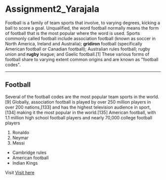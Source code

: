 # Assignment2_Yarajala
Football is a family of team sports that involve, to varying degrees, kicking a ball to score a goal. Unqualified, the word football normally means the form of football that is the most popular where the word is used. Sports commonly called football include association football (known as soccer in North America, Ireland and Australia); **gridiron** football (specifically American football or Canadian football); Australian rules football; rugby union and **rugby** league; and Gaelic football.[1] These various forms of football share to varying extent common origins and are known as "football codes".   


---
## Football 
Several of the football codes are the most popular team sports in the world.[9] Globally, association football is played by over 250 million players in over 200 nations,[133] and has the highest television audience in sport,[134] making it the most popular in the world.[135] American football, with 1.1 million high school football players and nearly 70,000 college football players

1. Ronaldo
2. Neymar
3. Messi

- Cambridge rules
- American football
- Indian Kings

Visit [Visit here](/AboutMe.md)
